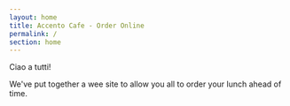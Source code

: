 ```yaml
---
layout: home
title: Accento Cafe - Order Online
permalink: /
section: home
---
```

Ciao a tutti!

We've put together a wee site to allow you all to order your lunch ahead of time.